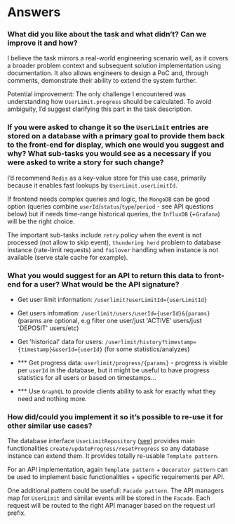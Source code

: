 # Answers

### What did you like about the task and what didn’t? Can we improve it and how?

I believe the task mirrors a real-world engineering scenario well, as it covers a broader problem context and subsequent solution implementation using documentation. It also allows engineers to design a PoC and, through comments, demonstrate their ability to extend the system further.

Potential improvement: The only challenge I encountered was understanding how `UserLimit.progress` should be calculated. To avoid ambiguity, I’d suggest clarifying this part in the task description.

### If you were asked to change it so the `UserLimit` entries are stored on a database with a primary goal to provide them back to the front-end for display, which one would you suggest and why? What sub-tasks you would see as a necessary if you were asked to write a story for such change?

I’d recommend `Redis` as a key-value store for this use case, primarily because it enables fast lookups by `UserLimit.userLimitId`.

If frontend needs complex queries and logic, the `MongoDB` can be good option (queries combine `userId`/`status`/`type`/`period` - see API questions below)
but if needs time-range historical queries, the `InfluxDB` (+`Grafana`) will be the right choice.

The important sub-tasks include `retry` policy when the event is not processed (not allow to skip event), `thundering herd` problem to database instance (rate-limit requests) and `failover` handling when instance is not available (serve stale cache for example).

### What you would suggest for an API to return this data to front-end for a user? What would be the API signature?

- Get user limit information: `/userlimit?userLimitId={userLimitId}`

- Get users infomation: `/userlimit/users/userId={userId}&{params}` (params are optional, e.g filter one user/just 'ACTIVE' users/just 'DEPOSIT' users/etc)

- Get 'historical' data for users: `/userlimit/history?timestamp={timestamp}&userId={userId}` (for some statistics/analyzes)

- *** Get progress data: `userlimit/progress/{params}` - progress is visible per `userId` in the database, but it might be useful to have progress statistics for all users or based on timestamps...

- *** Use `GraphQL` to provide clients ability to ask for exactly what they need and nothing more.

### How did/could you implement it so it’s possible to re-use it for other similar use cases?

The database interface `UserLimitRepository` ([see](https://github.com/djanluka/tma/blob/main/src/user_limit/repository/in_memory.ts)) provides main functionalities `create/updateProgress/resetProgress` so any database instance can extend them. It provides totally re-usable `Template pattern`.

For an API implementation, again `Template pattern` + `Decorator pattern` can be used to implement basic functionalities + specific requirements per API.

One additional pattern could be usefull: `Facade pattern`.
The API managers map for `UserLimit` and similar events will be stored in the `Facade`. Each request will be routed to the right API manager based on the request url prefix.